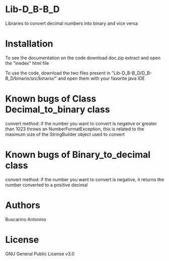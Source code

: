 # Lib-D_B-B_D
Libraries to convert decimal numbers into binary and vice versa

# Installation
To see the documentation on the code download doc.zip extract and open the "inedex" html file

To use the code, download the two files present in "Lib-D_B-B_D/D_B-B_D/binario/src/binario/" and open them with your favorite java IDE

# Known bugs of Class Decimal_to_binary class
convert method: if the number you want to convert is negative or greater than 1023 throws an NumberFormatException, this is related to the maximum size of the StringBuilder object used to convert

# Known bugs of Binary_to_decimal class
convert method: if the number you want to convert is negative, it returns the number converted to a positive decimal

# Authors
Buscarino Antonino

# License
GNU General Public License v3.0
